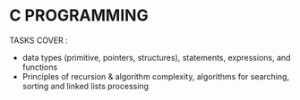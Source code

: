 # C PROGRAMMING

TASKS COVER :

* data types (primitive, pointers, structures), statements, expressions, and functions
* Principles of recursion & algorithm complexity, algorithms for searching, sorting and linked lists processing
